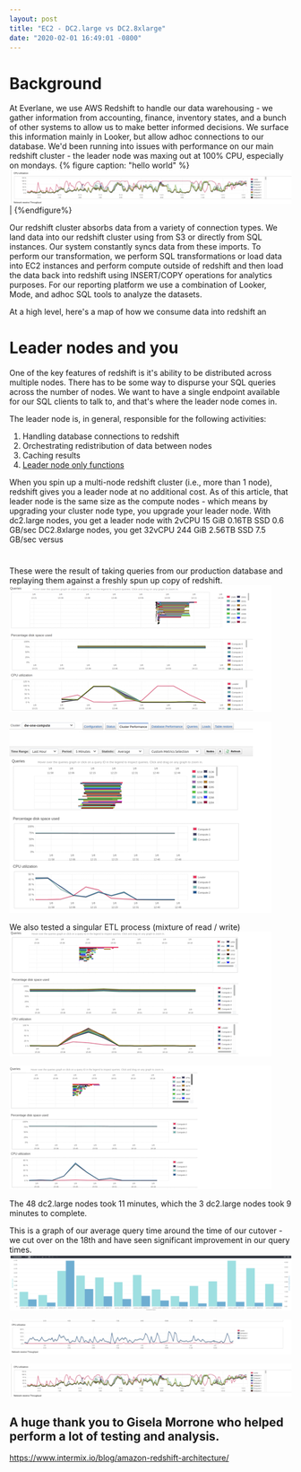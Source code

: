 ```yaml
---
layout: post
title: "EC2 - DC2.large vs DC2.8xlarge"
date: "2020-02-01 16:49:01 -0800"
---
```


# Background

At Everlane, we use AWS Redshift to handle our data warehousing - we gather information from accounting, finance, inventory states, and a bunch of other systems to allow us to make better informed decisions. We surface this information mainly in Looker, but allow adhoc connections to our database.  We'd been running into issues with performance on our main redshift cluster - the leader node was maxing out at 100% CPU, especially on mondays.
{% figure caption: "hello world"  %}
![Back then](/assets/img/ec2--dc2large-vs-dc28xlarge/back-then.png)|
{%endfigure%}


Our redshift cluster absorbs data from a variety of connection types. We land data into our redshift cluster using from S3 or directly from SQL instances. Our system constantly syncs data from these imports. To perform our transformation, we perform SQL transformations or load data into EC2 instances and perform compute outside of redshift and then load the data back into redshift using INSERT/COPY operations for analytics purposes. For our reporting platform we use a combination of Looker, Mode, and adhoc SQL tools to analyze the datasets.

At a high level, here's a map of how we consume data into redshift an
# Leader nodes and you
One of the key features of redshift is it's ability to be distributed across multiple nodes. There has to be some way to dispurse your SQL queries across the number of nodes. We want to have a single endpoint available for our SQL clients to talk to, and that's where the leader node comes in.


The leader node is, in general, responsible for the following activities:

1. Handling database connections to redshift
2. Orchestrating redistribution of data between nodes
3. Caching results
4. [Leader node only functions](https://docs.aws.amazon.com/redshift/latest/dg/c_SQL_functions_leader_node_only.html)

When you spin up a multi-node redshift cluster (i.e., more than 1 node), redshift gives you a leader node at no additional cost. As of this article, that leader node is the same size as the compute nodes - which means by upgrading your cluster node type, you upgrade your leader node. With
dc2.large nodes, you get a leader node with
2vCPU	15 GiB	0.16TB SSD	0.6 GB/sec
DC2.8xlarge nodes, you get
32vCPU	244 GiB	2.56TB SSD 7.5 GB/sec
versus
#

These were the result of taking queries from our production database and replaying them against a freshly spun up copy of redshift.
![48 dc2.large Nodes - query](/assets/img/ec2--dc2large-vs-dc28xlarge/48-dc2-nodes.png)


![3 dc2.8xlarge nodes - query](/assets/img/ec2--dc2large-vs-dc28xlarge/3-dc2-8xlarge-nodes.png)


We also tested a singular ETL process (mixture of read / write)
![48 dc2.large nodes ETL ](/assets/img/ec2--dc2large-vs-dc28xlarge/48-dc2-large-nodes-etl.png)


 ![3 dc2.8xlarge nodes ETL](/assets/img/ec2--dc2large-vs-dc28xlarge/3-dc2-8xlarge-nodes-etl.png)

The 48 dc2.large nodes took 11 minutes, which the 3 dc2.large nodes took 9 minutes to complete.

This is a graph of our average query time around the time of our cutover - we cut over on the 18th and have seen significant improvement in our query times.
![Swapping over](/assets/img/ec2--dc2large-vs-dc28xlarge/swapping-over.png)

![Our CPU now](/assets/img/ec2--dc2large-vs-dc28xlarge/our-cpu-now.png)

![Back then](/assets/img/ec2--dc2large-vs-dc28xlarge/back-then.png)

A huge thank you to Gisela Morrone who helped perform a lot of testing and analysis.
--

https://www.intermix.io/blog/amazon-redshift-architecture/
